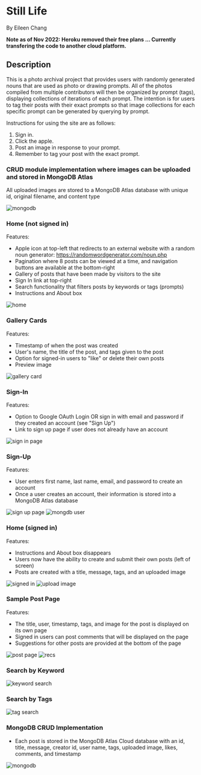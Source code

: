 # Still Life
By Eileen Chang

**Note as of Nov 2022: Heroku removed their free plans ... Currently transfering the code to another cloud platform.**

## Description
This is a photo archival project that provides users with randomly generated nouns that are used as photo or drawing prompts. All of the photos compiled from multiple contributors will then be organized by prompt (tags), displaying collections of iterations of each prompt. The intention is for users to tag their posts with their exact prompts so that image collections for each specific prompt can be generated by querying by prompt.

Instructions for using the site are as follows:
1. Sign in. 
2. Click the apple. 
3. Post an image in response to your prompt. 
4. Remember to tag your post with the exact prompt.

### CRUD module implementation where images can be uploaded and stored in MongoDB Atlas
All uploaded images are stored to a MongoDB Atlas database with unique id, original filename, and content type

<img src="/client/public/images/mongodb.png" alt="mongodb">

### Home (not signed in)
Features:
- Apple icon at top-left that redirects to an external website with a random noun generator: https://randomwordgenerator.com/noun.php 
- Pagination where 8 posts can be viewed at a time, and navigation buttons are available at the bottom-right
- Gallery of posts that have been made by visitors to the site
- Sign In link at top-right
- Search functionality that filters posts by keywords or tags (prompts)
- Instructions and About box
<img src="/client/public/images/home.png" alt="home">

### Gallery Cards
Features:
- Timestamp of when the post was created
- User's name, the title of the post, and tags given to the post
- Option for signed-in users to "like" or delete their own posts 
- Preview image
<img src="/client/public/images/card.png" alt="gallery card">

### Sign-In
Features:
- Option to Google OAuth Login OR sign in with email and password if they created an account (see "Sign Up")
- Link to sign up page if user does not already have an account
<img src="/client/public/images/sign-in-page.png" alt="sign in page">

### Sign-Up
Features:
- User enters first name, last name, email, and password to create an account
- Once a user creates an account, their information is stored into a MongoDB Atlas database
<img src="/client/public/images/sign-up-page.png" alt="sign up page">
<img src="/client/public/images/mongodb-user.png" alt="mongdb user">

### Home (signed in)
Features:
- Instructions and About box disappears
- Users now have the ability to create and submit their own posts (left of screen)
- Posts are created with a title, message, tags, and an uploaded image
<img src="/client/public/images/home-signed-in.png" alt="signed in">
<img src="/client/public/images/upload-image.png" alt="upload image">

### Sample Post Page
Features:
- The title, user, timestamp, tags, and image for the post is displayed on its own page
- Signed in users can post comments that will be displayed on the page
- Suggestions for other posts are provided at the bottom of the page
<img src="/client/public/images/post-page.png" alt="post page">
<img src="/client/public/images/recs.png" alt="recs">

### Search by Keyword
<img src="/client/public/images/keyword-lamp.png" alt="keyword search">

### Search by Tags
<img src="/client/public/images/tag-space.png" alt="tag search">

### MongoDB CRUD Implementation
- Each post is stored in the MongoDB Atlas Cloud database with an id, title, message, creator id, user name, tags, uploaded image, likes, comments, and timestamp
<img src="/client/public/images/mongodb-post.png" alt="mongodb">

